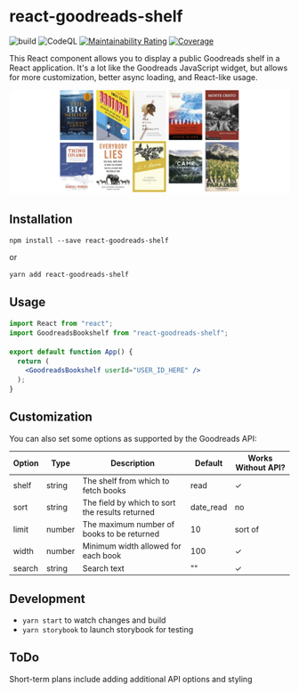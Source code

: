# react-goodreads-shelf
![build](https://github.com/kylekarpack/react-goodreads-shelf/workflows/build/badge.svg) ![CodeQL](https://github.com/kylekarpack/react-goodreads-shelf/workflows/CodeQL/badge.svg)
[![Maintainability Rating](https://sonarcloud.io/api/project_badges/measure?project=kylekarpack_react-goodreads-shelf&metric=sqale_rating)](https://sonarcloud.io/dashboard?id=kylekarpack_react-goodreads-shelf) [![Coverage](https://sonarcloud.io/api/project_badges/measure?project=kylekarpack_react-goodreads-shelf&metric=coverage)](https://sonarcloud.io/dashboard?id=kylekarpack_react-goodreads-shelf)

This React component allows you to display a public Goodreads shelf in a React application. It's a lot like the Goodreads JavaScript widget, but allows for more customization, better async loading, and React-like usage.

![Example image](/sample/sample.png)

## Installation

```
npm install --save react-goodreads-shelf
```
or
```
yarn add react-goodreads-shelf
```

## Usage

```jsx
import React from "react";
import GoodreadsBookshelf from "react-goodreads-shelf";

export default function App() {
  return (
    <GoodreadsBookshelf userId="USER_ID_HERE" />
  );
}
```

## Customization

You can also set some options as supported by the Goodreads API:

| Option | Type | Description | Default | Works Without API? |
| ------ | ---- | ----------- | ------- | ------- |
| shelf  | string | The shelf from which to fetch books | read | ✓ |
| sort  | string | The field by which to sort the results returned | date_read | no |
| limit  | number | The maximum number of books to be returned | 10 | sort of
| width | number | Minimum width allowed for each book | 100 | ✓ |
| search | string | Search text | "" | ✓ |

## Development
- `yarn start` to watch changes and build
- `yarn storybook` to launch storybook for testing

## ToDo

Short-term plans include adding additional API options and styling
